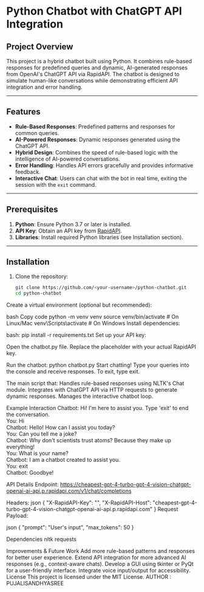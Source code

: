 # Python Chatbot with ChatGPT API Integration  

## Project Overview  
This project is a hybrid chatbot built using Python. It combines rule-based responses for predefined queries and dynamic, AI-generated responses from OpenAI's ChatGPT API via RapidAPI. The chatbot is designed to simulate human-like conversations while demonstrating efficient API integration and error handling.

---

## Features  
- **Rule-Based Responses**: Predefined patterns and responses for common queries.  
- **AI-Powered Responses**: Dynamic responses generated using the ChatGPT API.  
- **Hybrid Design**: Combines the speed of rule-based logic with the intelligence of AI-powered conversations.  
- **Error Handling**: Handles API errors gracefully and provides informative feedback.  
- **Interactive Chat**: Users can chat with the bot in real time, exiting the session with the `exit` command.  

---

## Prerequisites  
1. **Python**: Ensure Python 3.7 or later is installed.  
2. **API Key**: Obtain an API key from [RapidAPI](https://rapidapi.com).  
3. **Libraries**: Install required Python libraries (see Installation section).  

---

## Installation  

1. Clone the repository:  
   ```bash
   git clone https://github.com/<your-username>/python-chatbot.git
   cd python-chatbot
Create a virtual environment (optional but recommended):

bash
Copy code
python -m venv venv
source venv/bin/activate       # On Linux/Mac
venv\Scripts\activate          # On Windows
Install dependencies:

bash:
pip install -r requirements.txt
Set up your API key:

Open the chatbot.py file.
Replace the placeholder <Your-RapidAPI-Key> with your actual RapidAPI key.


Run the chatbot:
python chatbot.py
Start chatting! Type your queries into the console and receive responses. To exit, type exit.


The main script that:
Handles rule-based responses using NLTK's Chat module.
Integrates with ChatGPT API via HTTP requests to generate dynamic responses.
Manages the interactive chatbot loop.

Example Interaction
Chatbot: Hi! I'm here to assist you. Type 'exit' to end the conversation.  
You: Hi  
Chatbot: Hello! How can I assist you today?  
You: Can you tell me a joke?  
Chatbot: Why don't scientists trust atoms? Because they make up everything!  
You: What is your name?  
Chatbot: I am a chatbot created to assist you.  
You: exit  
Chatbot: Goodbye!  

API Details
Endpoint:
https://cheapest-gpt-4-turbo-gpt-4-vision-chatgpt-openai-ai-api.p.rapidapi.com/v1/chat/completions

Headers:
json
{
  "X-RapidAPI-Key": "<Your-RapidAPI-Key>",
  "X-RapidAPI-Host": "cheapest-gpt-4-turbo-gpt-4-vision-chatgpt-openai-ai-api.p.rapidapi.com"
}
Request Payload:

json
{
  "prompt": "User's input",
  "max_tokens": 50
}

Dependencies
nltk
requests


Improvements & Future Work
Add more rule-based patterns and responses for better user experience.
Extend API integration for more advanced AI responses (e.g., context-aware chats).
Develop a GUI using tkinter or PyQt for a user-friendly interface.
Integrate voice input/output for accessibility.
License
This project is licensed under the MIT License.
AUTHOR : PUJALISANDHYASREE
